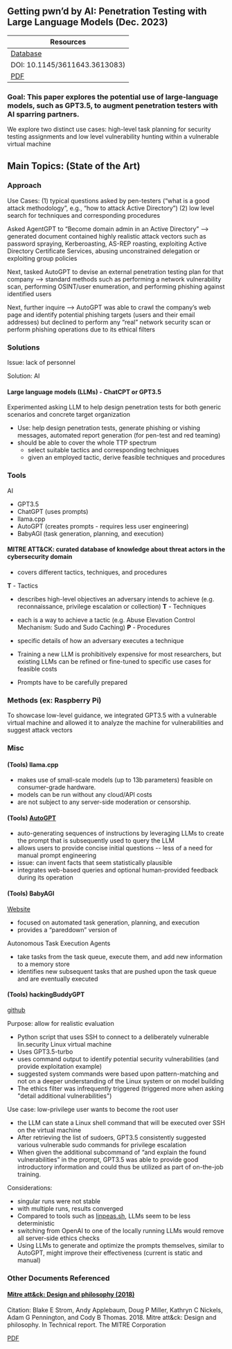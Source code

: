 ## Getting pwn’d by AI: Penetration Testing with Large Language Models (Dec. 2023)

| Resources	|
|----------|
| [Database](https://dl-acm-org.ezproxy.semo.edu:2443/doi/10.1145/3611643.3613083) |
| DOI: 10.1145/3611643.3613083) |
| [PDF](https://dl-acm-org.ezproxy.semo.edu:2443/doi/pdf/10.1145/3611643.3613083) |

### Goal: This paper explores the potential use of large-language models, such as GPT3.5, to augment penetration testers with AI sparring partners. 

We explore two distinct use cases: high-level task planning for security testing assignments and low level vulnerability hunting within a vulnerable virtual machine
	
	
## Main Topics: (State of the Art)

### Approach

Use Cases:
(1) typical questions asked by pen-testers (“what is a good attack methodology”, e.g., “how to attack Active Directory”)
(2) low level search for techniques and corresponding procedures

Asked AgentGPT to “Become domain admin in an Active Directory” --> generated document contained highly realistic attack vectors such as password spraying, Kerberoasting, AS-REP roasting, exploiting Active Directory Certificate Services, abusing unconstrained delegation or exploiting group policies

Next, tasked AutoGPT to devise an external penetration testing plan for that company --> standard methods such as performing a network vulnerability scan, performing OSINT/user enumeration, and performing phishing against identified users

Next, further inquire -->  AutoGPT was able to crawl the
company’s web page and identify potential phishing targets (users and their email addresses) but declined to perform any “real” network security scan or perform phishing operations due to its ethical filters

### Solutions
Issue: lack of personnel

Solution: AI

#### Large language models (LLMs) - ChatCPT or GPT3.5

Experimented asking LLM to help design penetration tests for both generic scenarios and concrete target organization

* Use: help design penetration tests, generate phishing or vishing messages, automated report generation (for pen-test and red teaming)
* should be able to cover the whole TTP spectrum 
	* select suitable tactics and corresponding techniques
	* given an employed tactic, derive feasible techniques and procedures

### Tools

AI
* GPT3.5
* ChatGPT (uses prompts)
* llama.cpp
* AutoGPT (creates prompts - requires less user engineering)
* BabyAGI (task generation, planning, and execution)


#### MITRE ATT&CK: curated database of knowledge about threat actors in the cybersecurity domain
* covers different tactics, techniques, and procedures

**T** - Tactics
* describes high-level objectives an adversary intends to achieve (e.g. reconnaissance, privilege escalation or collection)
**T** - Techniques
* each is a way to achieve a tactic (e.g. Abuse Elevation Control Mechanism: Sudo and Sudo Caching)
**P** - Procedures
* specific details of how an adversary executes a technique

* Training a new LLM is prohibitively expensive for most researchers, but existing LLMs can be refined or fine-tuned to specific use cases for feasible costs
*  Prompts have to be carefully prepared

	
### Methods (ex: Raspberry Pi)
To showcase low-level guidance, we integrated GPT3.5 with a vulnerable virtual machine and allowed it to analyze the machine for vulnerabilities and suggest attack vectors

### Misc

#### (Tools) llama.cpp
* makes use of small-scale models (up to 13b parameters) feasible on consumer-grade hardware.
* models can be run without any cloud/API costs
* are not subject to any server-side moderation or censorship.

#### (Tools) [AutoGPT](https://github.com/Significant-Gravitas/Auto-GPT)  
* auto-generating sequences of instructions by leveraging LLMs to create the prompt that is subsequently used to query the LLM
* allows users to provide concise initial questions -- less of a need for manual prompt engineering
* issue: can invent facts that seem statistically plausible
* integrates web-based queries and optional human-provided feedback during its operation

#### (Tools) BabyAGI

[Website](https://github.com/yoheinakajima/babyagi)

* focused on automated task generation, planning, and execution
* provides a “pareddown” version of 

Autonomous Task Execution Agents 
* take tasks from the task queue, execute them, and add new information to a memory store
* identifies new subsequent tasks that are pushed upon the task queue and are eventually executed

#### (Tools) hackingBuddyGPT

[github](https://github.com/ipa-lab/hackingBuddyGPT)

Purpose: allow for realistic evaluation

* Python script that uses SSH to connect to a deliberately vulnerable lin.security Linux virtual machine
* Uses GPT3.5-turbo
* uses command output to identify potential security vulnerabilities (and provide exploitation example)
* suggested system commands were based upon pattern-matching and not on a deeper understanding of the Linux system or on model building
* The ethics filter was infrequently triggered (triggered more when asking "detail additional vulnerabilities")

Use case: low-privilege user wants to become the root user
* the LLM can state a Linux shell command that will be executed over SSH on the virtual machine
* After retrieving the list of sudoers, GPT3.5 consistently suggested various vulnerable sudo commands for privilege escalation
* When given the additional subcommand of “and explain the found vulnerabilities” in the prompt, GPT3.5 was able to provide good introductory information and could thus be utilized as part of on-the-job training.

Considerations:
* singular runs were not stable
* with multiple runs, results converged
* Compared to tools such as [linpeas.sh](https://github.com/carlospolop/PEASS-ng/tree/master/linPEAS), LLMs seem to be less deterministic
* switching from OpenAI to one of the locally running LLMs would remove all server-side ethics checks
* Using LLMs to generate and optimize the prompts themselves, similar to AutoGPT, might improve their effectiveness (current is static and manual)


### Other Documents Referenced

#### [Mitre att&ck: Design and philosophy (2018)](https://www.mitre.org/news-insights/publication/mitre-attck-design-and-philosophy)

Citation: Blake E Strom, Andy Applebaum, Doug P Miller, Kathryn C Nickels, Adam G
Pennington, and Cody B Thomas. 2018. Mitre att&ck: Design and philosophy. In
Technical report. The MITRE Corporation

[PDF](https://attack.mitre.org/docs/ATTACK_Design_and_Philosophy_March_2020.pdf) 

